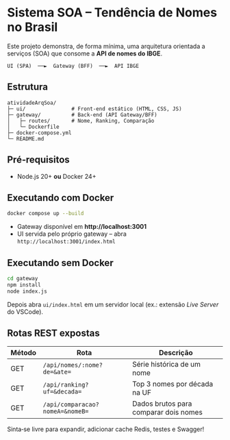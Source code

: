 # Sistema SOA – Tendência de Nomes no Brasil

Este projeto demonstra, de forma mínima, uma arquitetura orientada a serviços (SOA) que consome a **API de nomes do IBGE**.

```
UI (SPA)  ──►  Gateway (BFF)  ──►  API IBGE
```

## Estrutura
```
atividadeArqSoa/
├─ ui/               # Front‑end estático (HTML, CSS, JS)
├─ gateway/          # Back‑end (API Gateway/BFF)
│   ├─ routes/       # Nome, Ranking, Comparação
│   └─ Dockerfile
├─ docker-compose.yml
└─ README.md
```

## Pré‑requisitos
* Node.js 20+ **ou** Docker 24+

## Executando com Docker

```bash
docker compose up --build
```

* Gateway disponível em **http://localhost:3001**
* UI servida pelo próprio gateway – abra `http://localhost:3001/index.html`

## Executando sem Docker

```bash
cd gateway
npm install
node index.js
```
Depois abra `ui/index.html` em um servidor local (ex.: extensão *Live Server* do VSCode).

## Rotas REST expostas
| Método | Rota | Descrição |
|--------|------|-----------|
| GET | `/api/nomes/:nome?de=&ate=` | Série histórica de um nome |
| GET | `/api/ranking?uf=&decada=` | Top 3 nomes por década na UF |
| GET | `/api/comparacao?nomeA=&nomeB=` | Dados brutos para comparar dois nomes |

Sinta‑se livre para expandir, adicionar cache Redis, testes e Swagger!
